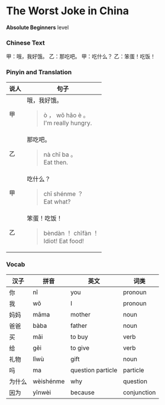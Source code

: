 # The Worst Joke in China
**Absolute Beginners** level
### Chinese Text
甲：哦，我好饿。
乙：那吃吧。
甲：吃什么？
乙：笨蛋！吃饭！

### Pinyin and Translation
|说人|句子|
|----|----|
|甲|哦，我好饿。<blockquote>ò ， wǒ hǎo è 。<br />I'm really hungry.</blockquote>|
|乙|那吃吧。<blockquote>nà chī ba 。<br />Eat then.</blockquote>|
|甲|吃什么？<blockquote>chī shénme ？<br />Eat what?</blockquote>|
|乙|笨蛋！吃饭！<blockquote>bèndàn ！ chīfàn ！<br />Idiot! Eat food!</blockquote>|
### Vocab
|汉子|拼音|英文|词类|
|----|----|----|----|
|你|nǐ|you|pronoun|
|我|wǒ|I|pronoun|
|妈妈|māma|mother|noun|
|爸爸|bàba|father|noun|
|买|mǎi|to buy|verb|
|给|gěi|to give|verb|
|礼物|lǐwù|gift|noun|
|吗|ma|question particle|particle|
|为什么|wèishénme|why|question|
|因为|yīnwèi|because|conjunction|